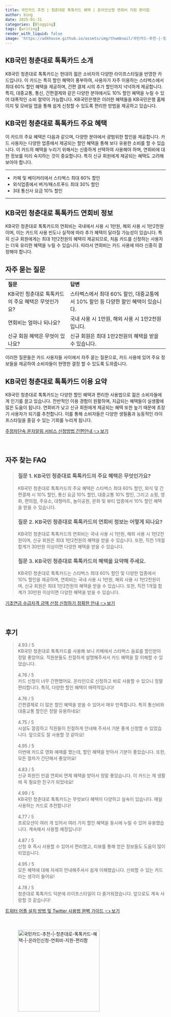 ```yaml
---
title: 국민카드 추천 | 청춘대로 톡톡카드 혜택 | 온라인신청 연회비 지원 편리함
author: bing
date: 2025-01-31
categories: [Blogging]
tags: [writing]
render_with_liquid: false
image: 'https://adkhouse.github.io/assets/img/thumbnail/국민카드-추천-|-청춘대로-톡톡카드-혜택-|-온라인신청-연회비-지원-편리함.webp'
---
```



<h2 id='KB국민청춘대로톡톡카드소개'>KB국민 청춘대로 톡톡카드 소개</h2>

<p>KB국민 청춘대로 톡톡카드는 현대의 젊은 소비자의 다양한 라이프스타일을 반영한 카드입니다. 이 카드는 특히 할인 혜택이 풍부하여, 사용자가 자주 이용하는 스타벅스에서 최대 60% 할인 혜택을 제공하며, 간편 결제 시의 추가 할인까지 넉넉하게 제공합니다. 특히, 대중교통, 통신, 간편결제와 같은 다양한 분야에서도 10% 할인 혜택을 누릴 수 있어 대폭적인 소비 절약이 가능합니다. KB국민은행은 이러한 혜택들을 KB국민은행 홈페이지 및 모바일 앱을 통해 쉽게 신청할 수 있도록 편리한 방법을 제공하고 있습니다.</p>

<h2 id='주요혜택'>KB국민 청춘대로 톡톡카드 주요 혜택</h2>

<p>이 카드의 주요 혜택은 다음과 같으며, 다양한 분야에서 광범위한 할인을 제공합니다. 카드 사용자는 다양한 업종에서 제공되는 할인 혜택을 통해 보다 유용한 소비를 할 수 있습니다. 이 카드의 혜택을 누리기 위해서는 신중하게 선택하여 사용해야 하며, 연회비에 대한 정보를 미리 숙지하는 것이 중요합니다. 특히 신규 회원에게 제공되는 혜택도 고려해보아야 합니다.</p>

<hr />

<ul>
    <li>카페 및 베이커리에서 스타벅스 최대 60% 할인</li>
    <li>외식업종에서 버거/패스트푸드 최대 30% 할인</li>
    <li>3대 통신사 요금 10% 할인</li>
</ul>

<hr />

<h2 id='연회비정보'>KB국민 청춘대로 톡톡카드 연회비 정보</h2>

<p>KB국민 청춘대로 톡톡카드의 연회비는 국내에서 사용 시 1만원, 해외 사용 시 1만2천원이며, 이는 카드의 사용 빈도나 실적에 따라 추가 혜택이 달라질 가능성이 있습니다. 특히 신규 회원에게는 최대 1만2천원의 혜택이 제공되므로, 처음 카드를 신청하는 사용자는 더욱 유리한 혜택을 누릴 수 있습니다. 따라서 연회비는 카드 사용에 따라 신중히 결정해야 합니다.</p>

<h2 id='자주묻는질문'>자주 묻는 질문</h2>

<table>
    <tr>
        <td><b>질문</b></td>
        <td><b>답변</b></td>
    </tr>
    <tr>
        <td>KB국민 청춘대로 톡톡카드의 주요 혜택은 무엇인가요?</td>
        <td>스타벅스에서 최대 60% 할인, 대중교통에서 10% 할인 등 다양한 할인 혜택이 있습니다.</td>
    </tr>
    <tr>
        <td>연회비는 얼마나 되나요?</td>
        <td>국내 사용 시 1만원, 해외 사용 시 1만2천원입니다.</td>
    </tr>
    <tr>
        <td>신규 회원 혜택은 무엇이 있나요?</td>
        <td>신규 회원은 최대 1만2천원의 혜택을 받을 수 있습니다.</td>
    </tr>
</table>

<p>이러한 질문들은 카드 사용자들 사이에서 자주 묻는 질문으로, 카드 사용에 있어 주요 정보들을 제공하여 소비자들이 현명한 결정 할 수 있도록 도와줍니다.</p>

<h2 id='결론'>KB국민 청춘대로 톡톡카드 이용 요약</h2>

<p>KB국민 청춘대로 톡톡카드는 다양한 할인 혜택과 편리한 사용법으로 젊은 소비자들에게 인기를 끌고 있습니다. 전반적인 이용 경험이 원활하며, 지급되는 혜택들이 실생활에 많은 도움이 됩니다. 연회비가 낮고 신규 회원에게 제공되는 혜택 또한 높기 때문에 초장기 사용자가 되기를 추천합니다. 이를 통해 소비자들은 다양한 생필품과 능동적인 라이프스타일을 즐길 수 있는 기회를 누리게 됩니다.</p>


<p><a class="click-button" title="주정차단속 문자알림 서비스 신청방법 간편안내" href="https://adkhouse.github.io/posts/%EC%A3%BC%EC%A0%95%EC%B0%A8%EB%8B%A8%EC%86%8D-%EB%AC%B8%EC%9E%90%EC%95%8C%EB%A6%BC-%EC%84%9C%EB%B9%84%EC%8A%A4-%EC%8B%A0%EC%B2%AD%EB%B0%A9%EB%B2%95-%EA%B0%84%ED%8E%B8%EC%95%88%EB%82%B4/" rel="dofollow">주정차단속 문자알림 서비스 신청방법 간편안내 👈 보기</a></p><br>
<h2 id='자주_찾는_FAQ'>자주 찾는 FAQ</h2>
<div itemscope="" itemtype="https://schema.org/FAQPage"> 
<blockquote> 
<div itemscope="" itemprop="mainEntity" itemtype="https://schema.org/Question"> 
<h3 itemprop="name">질문 1. KB국민 청춘대로 톡톡카드의 주요 혜택은 무엇인가요?</h3> 
<div itemscope="" itemprop="acceptedAnswer" itemtype="https://schema.org/Answer"> 
<span itemprop="text"> 
<p>KB국민 청춘대로 톡톡카드의 주요 혜택은 스타벅스 최대 60% 할인, 외식 및 간편결제 시 10% 할인, 통신 요금 10% 할인, 대중교통 10% 할인, 그리고 쇼핑, 영화, 편의점, 주유소, 대형마트, 놀이공원, 문화 및 뷰티 업종에서 10% 할인 혜택을 받을 수 있습니다.</p> 
</span> 
</div> 
</div> 
<div itemscope="" itemprop="mainEntity" itemtype="https://schema.org/Question"> 
<h3 itemprop="name">질문 2. KB국민 청춘대로 톡톡카드의 연회비 정보는 어떻게 되나요?</h3> 
<div itemscope="" itemprop="acceptedAnswer" itemtype="https://schema.org/Answer"> 
<span itemprop="text"> 
<p>KB국민 청춘대로 톡톡카드의 연회비는 국내 사용 시 1만원, 해외 사용 시 1만2천원이며, 신규 회원은 최대 1만2천원의 혜택을 받을 수 있습니다. 또한, 직전 1개월 합계가 30만원 이상이면 다양한 혜택을 받을 수 있습니다.</p> 
</span> 
</div> 
</div> 
<div itemscope="" itemprop="mainEntity" itemtype="https://schema.org/Question"> 
<h3 itemprop="name">질문 3. KB국민 청춘대로 톡톡카드의 혜택을 요약해 주세요.</h3> 
<div itemscope="" itemprop="acceptedAnswer" itemtype="https://schema.org/Answer"> 
<span itemprop="text"> 
<p>KB국민 청춘대로 톡톡카드는 스타벅스 최대 60% 할인 및 다양한 업종에서 10% 할인을 제공하며, 연회비는 국내 사용 시 1만원, 해외 사용 시 1만2천원이며, 신규 회원은 최대 1만2천원의 혜택을 받을 수 있습니다. 또한, 직전 1개월 합계가 30만원 이상이면 다양한 혜택을 받을 수 있습니다.</p> 
</span> 
</div> 
</div> 
</blockquote> 
</div>
<p><a class="click-button" title="기초연금 수급자격 금액 산정 신청하기 정확한 안내" href="https://adkhouse.github.io/posts/%EA%B8%B0%EC%B4%88%EC%97%B0%EA%B8%88-%EC%88%98%EA%B8%89%EC%9E%90%EA%B2%A9-%EA%B8%88%EC%95%A1-%EC%82%B0%EC%A0%95-%EC%8B%A0%EC%B2%AD%ED%95%98%EA%B8%B0-%EC%A0%95%ED%99%95%ED%95%9C-%EC%95%88%EB%82%B4/" rel="dofollow">기초연금 수급자격 금액 산정 신청하기 정확한 안내 👈 보기</a></p><br>
<h2 id='후기'>후기</h2>
<div itemscope itemtype="https://schema.org/Product">
  <blockquote>
  <div itemprop="review" itemscope itemtype="https://schema.org/Review">
      <div itemprop="reviewRating" itemscope itemtype="https://schema.org/Rating"> <span itemprop="ratingValue">4.93</span> / <span itemprop="bestRating">5</span> </div>
      <span itemprop="reviewBody">KB국민 청춘대로 톡톡카드를 사용해 보니 카페에서 스타벅스 음료를 할인받아 정말 좋았어요. 직원분들도 친절하게 설명해주셔서 카드 혜택을 잘 이해할 수 있었습니다.</span>
  </div>
  <br>
  <div itemprop="review" itemscope itemtype="https://schema.org/Review">
      <div itemprop="reviewRating" itemscope itemtype="https://schema.org/Rating"> <span itemprop="ratingValue">4.76</span> / <span itemprop="bestRating">5</span> </div>
      <span itemprop="reviewBody">카드 신청이 너무 간편했어요. 온라인으로 신청하고 바로 사용할 수 있으니 정말 편리합니다. 특히, 다양한 할인 혜택이 매력적입니다!</span>
  </div>
  <br>
  <div itemprop="review" itemscope itemtype="https://schema.org/Review">
      <div itemprop="reviewRating" itemscope itemtype="https://schema.org/Rating"> <span itemprop="ratingValue">4.76</span> / <span itemprop="bestRating">5</span> </div>
      <span itemprop="reviewBody">간편결제로 더 많은 할인 혜택을 받을 수 있어서 매우 만족합니다. 특히 통신비와 대중교통 할인은 정말 유용하네요!</span>
  </div>
  <br>
  <div itemprop="review" itemscope itemtype="https://schema.org/Review">
      <div itemprop="reviewRating" itemscope itemtype="https://schema.org/Rating"> <span itemprop="ratingValue">4.75</span> / <span itemprop="bestRating">5</span> </div>
      <span itemprop="reviewBody">시설도 깔끔하고 직원들이 친절하게 안내해 주셔서 기분 좋게 신청할 수 있었습니다. 앞으로도 잘 사용할 것 같아요!</span>
  </div>
  <br>
  <div itemprop="review" itemscope itemtype="https://schema.org/Review">
      <div itemprop="reviewRating" itemscope itemtype="https://schema.org/Rating"> <span itemprop="ratingValue">4.95</span> / <span itemprop="bestRating">5</span> </div>
      <span itemprop="reviewBody">이번에 카드로 영화 예매를 했는데, 할인 혜택을 받아서 기분이 좋았습니다. 또한, 모든 절차가 간단해서 좋았어요!</span>
  </div>
  <br>
  <div itemprop="review" itemscope itemtype="https://schema.org/Review">
      <div itemprop="reviewRating" itemscope itemtype="https://schema.org/Rating"> <span itemprop="ratingValue">4.83</span> / <span itemprop="bestRating">5</span> </div>
      <span itemprop="reviewBody">신규 회원인 만큼 연회비 면제 혜택을 받아서 정말 좋았습니다. 이 카드는 제 생활에 꼭 필요한 친구가 되었네요!</span>
  </div>
  <br>
  <div itemprop="review" itemscope itemtype="https://schema.org/Review">
      <div itemprop="reviewRating" itemscope itemtype="https://schema.org/Rating"> <span itemprop="ratingValue">4.99</span> / <span itemprop="bestRating">5</span> </div>
      <span itemprop="reviewBody">KB국민 청춘대로 톡톡카드는 무엇보다 혜택이 다양하고 실속이 있습니다. 매일 사용하는 카드로 추천합니다!</span>
  </div>
  <br>
  <div itemprop="review" itemscope itemtype="https://schema.org/Review">
      <div itemprop="reviewRating" itemscope itemtype="https://schema.org/Rating"> <span itemprop="ratingValue">4.77</span> / <span itemprop="bestRating">5</span> </div>
      <span itemprop="reviewBody">프로모션이 여러 개 있어서 여러 가지 할인 혜택을 동시에 누릴 수 있어 유용했습니다. 계속해서 사용할 예정입니다!</span>
  </div>
  <br>
  <div itemprop="review" itemscope itemtype="https://schema.org/Review">
      <div itemprop="reviewRating" itemscope itemtype="https://schema.org/Rating"> <span itemprop="ratingValue">4.87</span> / <span itemprop="bestRating">5</span> </div>
      <span itemprop="reviewBody">신청 후 즉시 사용할 수 있어서 편리했고, 리뷰를 통해 얻은 정보들도 도움이 많이 되었습니다.</span>
  </div>
  <br>
  <div itemprop="review" itemscope itemtype="https://schema.org/Review">
      <div itemprop="reviewRating" itemscope itemtype="https://schema.org/Rating"> <span itemprop="ratingValue">4.95</span> / <span itemprop="bestRating">5</span> </div>
      <span itemprop="reviewBody">모든 혜택에 대해 자세히 안내해주셔서 쉽게 이해했습니다. 신뢰할 수 있는 카드라는 생각이 들어요!</span>
  </div>
  <br>
  <div itemprop="review" itemscope itemtype="https://schema.org/Review">
      <div itemprop="reviewRating" itemscope itemtype="https://schema.org/Rating"> <span itemprop="ratingValue">4.78</span> / <span itemprop="bestRating">5</span> </div>
      <span itemprop="reviewBody">청춘대로 톡톡카드 덕분에 라이프스타일이 더 즐거워졌습니다. 앞으로도 계속 사랑할 것 같습니다!</span>
  </div>
  </blockquote>
</div>
<p><a class="click-button" title="트위터 어플 설치 방법 및 Twitter 사용법 완벽 가이드" href="https://adkhouse.github.io/posts/%ED%8A%B8%EC%9C%84%ED%84%B0-%EC%96%B4%ED%94%8C-%EC%84%A4%EC%B9%98-%EB%B0%A9%EB%B2%95-%EB%B0%8F-Twitter-%EC%82%AC%EC%9A%A9%EB%B2%95-%EC%99%84%EB%B2%BD-%EA%B0%80%EC%9D%B4%EB%93%9C/" rel="dofollow">트위터 어플 설치 방법 및 Twitter 사용법 완벽 가이드 👈 보기</a></p><br>
<figure class="image"><img src="https://adkhouse.github.io/assets/img/thumbnail/국민카드-추천-|-청춘대로-톡톡카드-혜택-|-온라인신청-연회비-지원-편리함.webp" alt="국민카드-추천-|-청춘대로-톡톡카드-혜택-|-온라인신청-연회비-지원-편리함" width="256" height="256"></figure>
